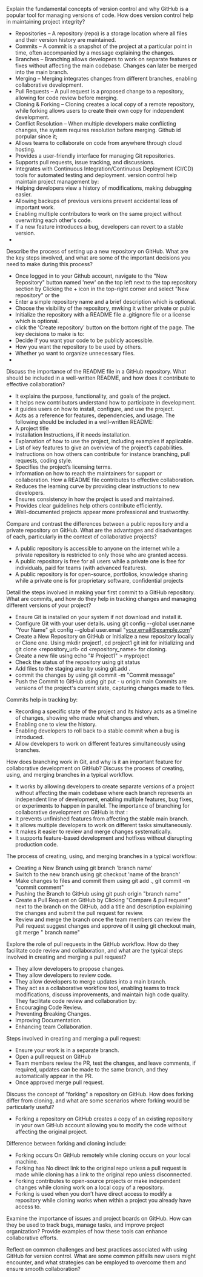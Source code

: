 Explain the fundamental concepts of version control and why GitHub is a popular tool for managing versions of code. How does version control help in maintaining project integrity?
  - Repositories – A repository (repo) is a storage location where all files and their version history are maintained.
  - Commits – A commit is a snapshot of the project at a particular point in time, often accompanied by 
    a message explaining the changes.
  - Branches – Branching allows developers to work on separate features or fixes without affecting the 
    main codebase. Changes can later be merged into the main branch.
  - Merging – Merging integrates changes from different branches, enabling collaborative development.
  - Pull Requests  – A pull request is a proposed change to a repository, allowing for code review 
    before merging.
  - Cloning & Forking – Cloning creates a local copy of a remote repository, while forking allows users 
    to create their own copy for independent development.
  - Conflict Resolution – When multiple developers make conflicting changes, the system requires 
    resolution before merging.
Github id porpular since it;
   - Allows teams to collaborate on code from anywhere through cloud hosting.
   - Provides a user-friendly interface for managing Git repositories.
   - Supports pull requests, issue tracking, and discussions.
   - Integrates with Continuous Integration/Continuous Deployment (CI/CD) tools for automated testing 
    and deployment.
version control help maintain project management by:
   - Helping developers view a history of modifications, making debugging easier.
   - Allowing backups of previous versions prevent accidental loss of important work.
   - Enabling multiple contributors to work on the same project without overwriting each other's code.
   - If a new feature introduces a bug, developers can revert to a stable version.
   - 
Describe the process of setting up a new repository on GitHub. What are the key steps involved, and what are some of the important decisions you need to make during this process?
   - Once logged in to your Github account, navigate to the "New Repository" button named 'new' on the 
     top left next to the top repository section by Clicking the + icon in the top-right corner and 
     select "New repository" or the 
   - Enter a simple repository name and a brief description which is optional.
   - Choose the visibility of the repository, mwking it wither private or public
   - Initialize the repository with a README file a .gitignore file or a license which is optional.
   - click the 'Create repository' button on the bottom right of the page.
The key decisions to make is to:
   - Decide if you want your code to be publicly accessible.
   - How you want the repository to be used by others.
   - Whether yo want to organize unnecessary files.
   - 
Discuss the importance of the README file in a GitHub repository. What should be included in a well-written README, and how does it contribute to effective collaboration?
   - It explains the purpose, functionality, and goals of the project.
   - It helps new contributors understand how to participate in development.
   - it guides users on how to install, configure, and use the project.
   - Acts as a reference for features, dependencies, and usage.
The following should be included in a well-written README:
   - A project title
   - Installation Instructions, if it needs installation.
   - Explanation of how to use the project, including examples if applicable.
   - List of key features to give an overview of the project’s capabilities.
   - Instructions on how others can contribute for instance branching, pull requests, coding style.
   - Specifies the project’s licensing terms.
   - Information on how to reach the maintainers for support or collaboration.
How a README file contributes to effective collaboration.
   - Reduces the learning curve by providing clear instructions to new developers.
   - Ensures consistency in how the project is used and maintained.
   - Provides clear guidelines help others contribute efficiently.
   - Well-documented projects appear more professional and trustworthy.

Compare and contrast the differences between a public repository and a private repository on GitHub. What are the advantages and disadvantages of each, particularly in the context of collaborative projects?
  - A public repository is accessible to anyone on the internet while a private repository is restricted 
    to only those who are granted access.
  - A public repository is free for all users while a private one is free for individuals, paid for 
    teams (with advanced features).
  - A public repository is for open-source, portfolios, knowledge sharing while a private one is for 
    proprietary software, confidential projects

Detail the steps involved in making your first commit to a GitHub repository. What are commits, and how do they help in tracking changes and managing different versions of your project?
  - Ensure Git is installed on your system if not download and install it.
  - Configure Git with your user details. using git config --global user.name "Your Name"
    git config --global user.email "your.email@example.com"
  - Create a New Repository on GitHub or Initialize a new repository locally or Clone one. Using mkdir 
    project1, cd project1 git init for initializing and git clone <repository_url> cd <repository_name> 
    for cloning.
  - Create a new file using echo "# Project1" > myproject
  - Check the status of the repository using git status
  - Add files to the staging area by using git.add .
  - commit the changes by using git commit -m "Commit message"
  - Push the Commit to GitHub using git put - u origin main
Commits are versions of the project's current state, capturing changes made to files.

Commits help in tracking by:
 - Recording a specific state of the project and its history acts as a timeline of changes, showing who 
   made what changes and when.
 - Enabling one to view the history.
 - Enabling developers to roll back to a stable commit when a bug is introduced.
 - Allow developers to work on different features simultaneously using branches.

How does branching work in Git, and why is it an important feature for collaborative development on GitHub? Discuss the process of creating, using, and merging branches in a typical workflow.
 - It works by allowing developers to create separate versions of a project without affecting the main codebase where each branch represents an independent line of development, enabling multiple features, bug fixes, or experiments to happen in parallel.
The importance of branching for collaborative development on GitHub is that :
 - It prevents unfinished features from affecting the stable main branch.
 - It allows multiple developers to work on different tasks simultaneously.
 - It makes it easier to review and merge changes systematically.
 - It supports feature-based development and hotfixes without disrupting production code.

The process of creating, using, and merging branches in a typical workflow:
 - Creating a New Branch using git branch 'branch name'
 - Switch to the new branch using git checkout 'name of the branch'
 - Make changes to files and commit them using git add ., git commit -m "commit comment"
 - Pushing the Branch to GitHub using git push origin "branch name"
 - Create a Pull Request on GitHub by Clicking "Compare & pull request" next to the branch on the 
   GitHub, add a title and description explaining the changes and submit the pull request for review.
 - Review and merge the branch once the team members can review the Pull request suggest changes and 
   approve of it using git checkout main, git merge " branch name"

Explore the role of pull requests in the GitHub workflow. How do they facilitate code review and collaboration, and what are the typical steps involved in creating and merging a pull request?

- They allow developers to propose changes.
- They allow developers to review code.
- They allow developers to merge updates into a main branch.
- They act as a collaborative workflow tool, enabling teams to track modifications, discuss 
  improvements, and maintain high code quality.
They facilitate code review and collaboration by:
- Encouraging Code Review.
- Preventing Breaking Changes.
- Improving Documentation.
- Enhancing team Collaboration.

Steps involved in creating and merging a pull request:
- Ensure your work is in a separate branch.
- Open a pull request on GitHub
- Team members review the PR, test the changes, and leave comments, if required, updates can be made to the same branch, and they automatically appear in the PR.
- Once approved merge pull request.
  
Discuss the concept of "forking" a repository on GitHub. How does forking differ from cloning, and what are some scenarios where forking would be particularly useful?
- Forking a repository on GitHub creates a copy of an existing repository in your own GitHub account allowing you to modify the code without affecting the original project.

Difference between forking and cloning include:
 - Forking occurs On GitHub remotely while cloning occurs on your local machine.
 - Forking has No direct link to the original repo unless a pull request is made while cloning has a link to the original repo unless disconnected.
 - Forking contributes to open-source projects or make independent changes while cloning work on a 
   local copy of a repository.
 - Forking is used when you don’t have direct access to modify a repository while cloning works when within a project you already have access to. 
 
Examine the importance of issues and project boards on GitHub. How can they be used to track bugs, manage tasks, and improve project organization? Provide examples of how these tools can enhance collaborative efforts.

Reflect on common challenges and best practices associated with using GitHub for version control. What are some common pitfalls new users might encounter, and what strategies can be employed to overcome them and ensure smooth collaboration?
